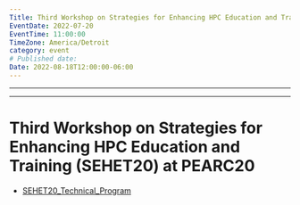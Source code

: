 ```yaml
---
Title: Third Workshop on Strategies for Enhancing HPC Education and Training (SEHET20)
EventDate: 2022-07-20
EventTime: 11:00:00
TimeZone: America/Detroit
category: event
# Published date:
Date: 2022-08-18T12:00:00-06:00
---
```

---
---



# Third Workshop on Strategies for Enhancing HPC Education and Training (SEHET20) at PEARC20

* [SEHET20_Technical_Program](SEHET20_Technical_Program.md)
